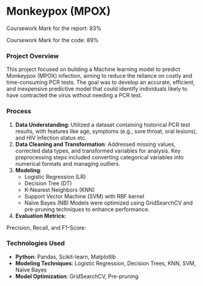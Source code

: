 # **Monkeypox (MPOX)**

Coursework Mark for the report: 83%

Coursework Mark for the code: 89%

### Project Overview

This project focused on building a Machine learning model to predict Monkeypox (MPOX) infection, aiming to reduce the reliance on costly and time-consuming PCR tests. The goal was to develop an accurate, efficient, and inexpensive predictive model that could identify individuals likely to have contracted the virus without needing a PCR test.

### **Process**

1. **Data Understanding**: Utilized a dataset containing historical PCR test results, with features like age, symptoms (e.g., sore throat, oral lesions), and HIV infection status etc.
2. **Data Cleaning and Transformation**: Addressed missing values, corrected data types, and transformed variables for analysis. Key preprocessing steps included converting categorical variables into numerical formats and managing outliers.
3. **Modeling**:
    - Logistic Regression (LR)
    - Decision Tree (DT)
    - K-Nearest Neighbors (KNN)
    - Support Vector Machine (SVM) with RBF kernel
    - Naïve Bayes (NB) Models were optimized using GridSearchCV and pre-pruning techniques to enhance performance.
4. **Evaluation Metrics:**

Precision, Recall, and F1-Score:

### **Technologies Used**

- **Python**: Pandas, Scikit-learn, Matplotlib
- **Modeling Techniques**: Logistic Regression, Decision Trees, KNN, SVM, Naïve Bayes
- **Model Optimization**: GridSearchCV, Pre-pruning

